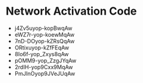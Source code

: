# Network Activation Code
* j4Zv5uyop-kopBwqAw
* eWZ7r-yop-koewMqAw
* 7nD-DOyop-kZRsQqAw
* ORtixuyop-kZfFEqAw
* 8Io6f-yop_Zxys8qAw
* pOMM9-yop_ZzgJYqAw
* 2rdIH-yop9Cxx9MqAw
* PmJInOyop9JVeJUqAw